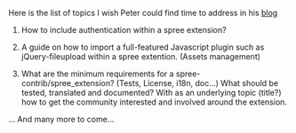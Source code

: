 Here is the list of topics I wish Peter could find time to address in his [blog](http://peterberkenbosch.nl/)

1) How to include authentication within a spree extension?

2) A guide on how to import a full-featured Javascript plugin such as jQuery-fileupload within a spree extention. (Assets management)

3) What are the minimum requirements for a spree-contrib/spree_extension? (Tests, License, i18n, doc...) What should be tested, translated and documented? With as an underlying topic (title?) how to get the community interested and involved around the extension.

... And many more to come...
